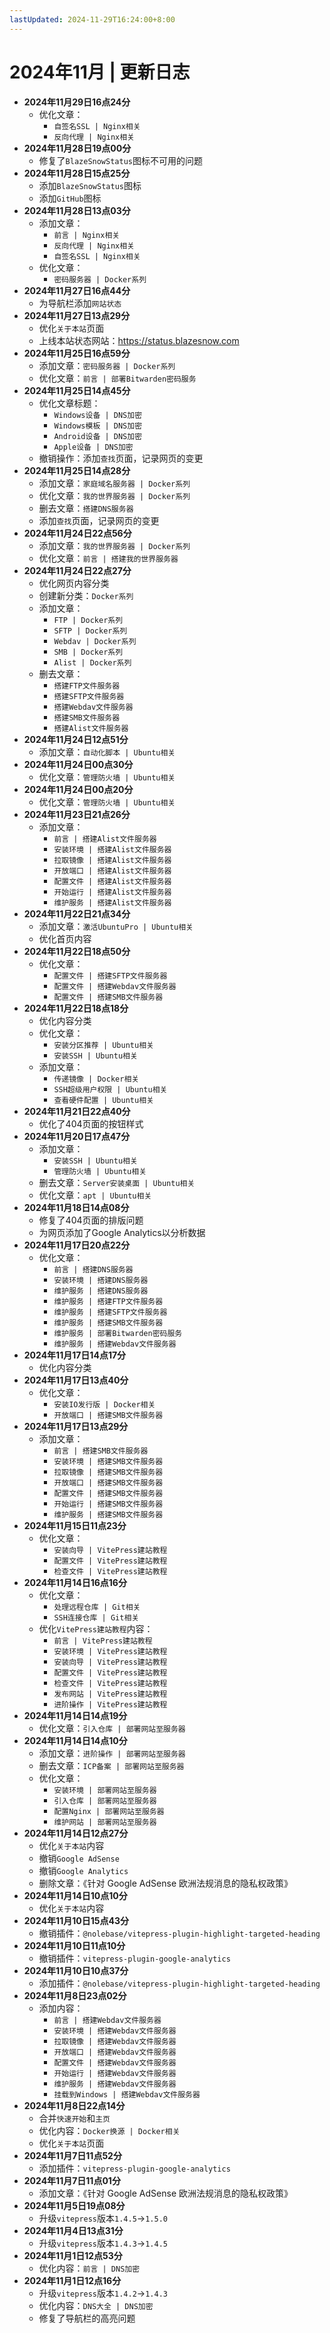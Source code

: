 ```yaml
---
lastUpdated: 2024-11-29T16:24:00+8:00
---
```


# 2024年11月 | 更新日志

- **2024年11月29日16点24分**
    - 优化文章：
        - ```自签名SSL | Nginx相关```
        - ```反向代理 | Nginx相关```
- **2024年11月28日19点00分**
    - 修复了```BlazeSnowStatus```图标不可用的问题
- **2024年11月28日15点25分**
    - 添加```BlazeSnowStatus```图标
    - 添加```GitHub```图标
- **2024年11月28日13点03分**
    - 添加文章：
        - ```前言 | Nginx相关```
        - ```反向代理 | Nginx相关```
        - ```自签名SSL | Nginx相关```
    - 优化文章：
        - ```密码服务器 | Docker系列```
- **2024年11月27日16点44分**
    - 为导航栏添加```网站状态```
- **2024年11月27日13点29分**
    - 优化```关于本站```页面
    - 上线本站状态网站：<https://status.blazesnow.com>
- **2024年11月25日16点59分**
    - 添加文章：```密码服务器 | Docker系列```
    - 优化文章：```前言 | 部署Bitwarden密码服务```
- **2024年11月25日14点45分**
    - 优化文章标题：
        - ```Windows设备 | DNS加密```
        - ```Windows模板 | DNS加密```
        - ```Android设备 | DNS加密```
        - ```Apple设备 | DNS加密```
    - 撤销操作：添加```查找```页面，记录网页的变更
- **2024年11月25日14点28分**
    - 添加文章：```家庭域名服务器 | Docker系列```
    - 优化文章：```我的世界服务器 | Docker系列```
    - 删去文章：```搭建DNS服务器```
    - 添加```查找```页面，记录网页的变更
- **2024年11月24日22点56分**
    - 添加文章：```我的世界服务器 | Docker系列```
    - 优化文章：```前言 | 搭建我的世界服务器```
- **2024年11月24日22点27分**
    - 优化网页内容分类
    - 创建新分类：```Docker系列```
    - 添加文章：
        - ```FTP | Docker系列```
        - ```SFTP | Docker系列```
        - ```Webdav | Docker系列```
        - ```SMB | Docker系列```
        - ```Alist | Docker系列```
    - 删去文章：
        - ```搭建FTP文件服务器```
        - ```搭建SFTP文件服务器```
        - ```搭建Webdav文件服务器```
        - ```搭建SMB文件服务器```
        - ```搭建Alist文件服务器```
- **2024年11月24日12点51分**
    - 添加文章：```自动化脚本 | Ubuntu相关```
- **2024年11月24日00点30分**
    - 优化文章：```管理防火墙 | Ubuntu相关```
- **2024年11月24日00点20分**
    - 优化文章：```管理防火墙 | Ubuntu相关```
- **2024年11月23日21点26分**
    - 添加文章：
        - ```前言 | 搭建Alist文件服务器```
        - ```安装环境 | 搭建Alist文件服务器```
        - ```拉取镜像 | 搭建Alist文件服务器```
        - ```开放端口 | 搭建Alist文件服务器```
        - ```配置文件 | 搭建Alist文件服务器```
        - ```开始运行 | 搭建Alist文件服务器```
        - ```维护服务 | 搭建Alist文件服务器```
- **2024年11月22日21点34分**
    - 添加文章：```激活UbuntuPro | Ubuntu相关```
    - 优化首页内容
- **2024年11月22日18点50分**
    - 优化文章：
        - ```配置文件 | 搭建SFTP文件服务器```
        - ```配置文件 | 搭建Webdav文件服务器```
        - ```配置文件 | 搭建SMB文件服务器```
- **2024年11月22日18点18分**
    - 优化内容分类
    - 优化文章：
        - ```安装分区推荐 | Ubuntu相关```
        - ```安装SSH | Ubuntu相关```
    - 添加文章：
        - ```传递镜像 | Docker相关```
        - ```SSH超级用户权限 | Ubuntu相关```
        - ```查看硬件配置 | Ubuntu相关```
- **2024年11月21日22点40分**
    - 优化了404页面的按钮样式
- **2024年11月20日17点47分**
    - 添加文章：
        - ```安装SSH | Ubuntu相关```
        - ```管理防火墙 | Ubuntu相关```
    - 删去文章：```Server安装桌面 | Ubuntu相关```
    - 优化文章：```apt | Ubuntu相关```
- **2024年11月18日14点08分**
    - 修复了404页面的排版问题
    - 为网页添加了Google Analytics以分析数据
- **2024年11月17日20点22分**
    - 优化文章：
        - ```前言 | 搭建DNS服务器```
        - ```安装环境 | 搭建DNS服务器```
        - ```维护服务 | 搭建DNS服务器```
        - ```维护服务 | 搭建FTP文件服务器```
        - ```维护服务 | 搭建SFTP文件服务器```
        - ```维护服务 | 搭建SMB文件服务器```
        - ```维护服务 | 部署Bitwarden密码服务```
        - ```维护服务 | 搭建Webdav文件服务器```
- **2024年11月17日14点17分**
    - 优化内容分类
- **2024年11月17日13点40分**
    - 优化文章：
        - ```安装IO发行版 | Docker相关```
        - ```开放端口 | 搭建SMB文件服务器```
- **2024年11月17日13点29分**
    - 添加文章：
        - ```前言 | 搭建SMB文件服务器```
        - ```安装环境 | 搭建SMB文件服务器```
        - ```拉取镜像 | 搭建SMB文件服务器```
        - ```开放端口 | 搭建SMB文件服务器```
        - ```配置文件 | 搭建SMB文件服务器```
        - ```开始运行 | 搭建SMB文件服务器```
        - ```维护服务 | 搭建SMB文件服务器```
- **2024年11月15日11点23分**
    - 优化文章：
        - ```安装向导 | VitePress建站教程```
        - ```配置文件 | VitePress建站教程```
        - ```检查文件 | VitePress建站教程```
- **2024年11月14日16点16分**
    - 优化文章：
        - ```处理远程仓库 | Git相关```
        - ```SSH连接仓库 | Git相关```
    - 优化```VitePress建站教程```内容：
        - ```前言 | VitePress建站教程```
        - ```安装环境 | VitePress建站教程```
        - ```安装向导 | VitePress建站教程```
        - ```配置文件 | VitePress建站教程```
        - ```检查文件 | VitePress建站教程```
        - ```发布网站 | VitePress建站教程```
        - ```进阶操作 | VitePress建站教程```
- **2024年11月14日14点19分**
    - 优化文章：```引入仓库 | 部署网站至服务器```
- **2024年11月14日14点10分**
    - 添加文章：```进阶操作 | 部署网站至服务器```
    - 删去文章：```ICP备案 | 部署网站至服务器```
    - 优化文章：
        - ```安装环境 | 部署网站至服务器```
        - ```引入仓库 | 部署网站至服务器```
        - ```配置Nginx | 部署网站至服务器```
        - ```维护网站 | 部署网站至服务器```
- **2024年11月14日12点27分**
    - 优化```关于本站```内容
    - 撤销```Google AdSense```
    - 撤销```Google Analytics```
    - 删除文章：《针对 Google AdSense 欧洲法规消息的隐私权政策》
- **2024年11月14日10点10分**
    - 优化```关于本站```内容
- **2024年11月10日15点43分**
    - 撤销插件：```@nolebase/vitepress-plugin-highlight-targeted-heading```
- **2024年11月10日11点10分**
    - 撤销插件：```vitepress-plugin-google-analytics```
- **2024年11月10日10点37分**
    - 添加插件：```@nolebase/vitepress-plugin-highlight-targeted-heading```
- **2024年11月8日23点02分**
    - 添加内容：
        - ```前言 | 搭建Webdav文件服务器```
        - ```安装环境 | 搭建Webdav文件服务器```
        - ```拉取镜像 | 搭建Webdav文件服务器```
        - ```开放端口 | 搭建Webdav文件服务器```
        - ```配置文件 | 搭建Webdav文件服务器```
        - ```开始运行 | 搭建Webdav文件服务器```
        - ```维护服务 | 搭建Webdav文件服务器```
        - ```挂载到Windows | 搭建Webdav文件服务器```
- **2024年11月8日22点14分**
    - 合并```快速开始```和```主页```
    - 优化内容：```Docker换源 | Docker相关```
    - 优化```关于本站```页面
- **2024年11月7日11点52分**
    - 添加插件：```vitepress-plugin-google-analytics```
- **2024年11月7日11点01分**
    - 添加文章：《针对 Google AdSense 欧洲法规消息的隐私权政策》
- **2024年11月5日19点08分**
    - 升级```vitepress```版本```1.4.5```->```1.5.0```
- **2024年11月4日13点31分**
    - 升级```vitepress```版本```1.4.3```->```1.4.5```
- **2024年11月1日12点53分**
    - 优化内容：```前言 | DNS加密```
- **2024年11月1日12点16分**
    - 升级```vitepress```版本```1.4.2```->```1.4.3```
    - 优化内容：```DNS大全 | DNS加密```
    - 修复了导航栏的高亮问题